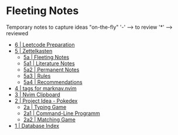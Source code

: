 # Fleeting Notes
Temporary notes to capture ideas "on-the-fly"
'-' --> to review
'*' --> reviewed

- [6 | Leetcode Preparation](6.md)
- [5 | Zettelkasten](5.md)
    - [5a | Fleeting Notes](5a.md)
    - [5a1 | Literature Notes](5a1.md)
    - [5a2 | Permanent Notes](5a2.md)
    - [5a3 | Rules](5a3.md)
    - [5a4 | Recommendations](5a4.md)
- [4 | tags for marknav.nvim](4.md)
- [3 | Nvim Clipboard](3.md)
- [2 | Project Idea - Pokedex](2.md)
    - [2a | Typing Game](2a.md)
    - [2a1 | Command-Line Programm](2a1.md)
    - [2a2 | Matching Game](2a2.md)
- [1 | Database Index](1.md)
